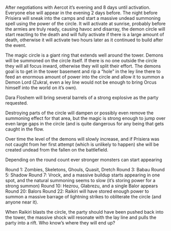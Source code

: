After negotiations with Aercot it’s evening and 8 days until activation.
Everyone else will appear in the evening 2 days before.
The night before Prisiera will sneak into the camps and start a massive undead summoning spell using the power of the circle. It will activate at sunrise, probably before the armies are truly ready, causing havoc and disarray, the demon circle will start reacting to the death and will fully activate if there is a large amount of death, otherwise it will activate two hours later as it continued to build after the event.


The magic circle is a giant ring that extends well around the tower. Demons will be summoned on the circle itself. If there is no one outside the circle they will all focus inward, otherwise they will split their effort. The demons goal is to get in the tower basement and rip a “hole” in the ley line there to feed an enormous amount of power into the circle and allow it to summon a Demon Lord (Zukral, even a ley line would not be enough to bring Orcus himself into the world on it’s own).

Dara Floshem will bring several barrels of a strong explosive as the party requested.

Destroying parts of the circle will dampen or possibly even remove the summoning effect for that area, but the magic is strong enough to jump over even large gaps in the circle (and is quite dangerous for any being that gets caught in the flow.


Over time the level of the demons will slowly increase, and if Prisiera was not caught from her first attempt (which is unlikely to happen) she will be created undead from the fallen on the battlefield.

Depending on the round count ever stronger monsters can start appearing

Round 1: Zombies, Skeletons, Ghouls, Quasit, Dretch
Round 3: Babau
Round 5: Shadow
Round 7: Vrock, and a massive buildup starts appearing in one spot, and the natural summoning seems to slow (it’s storing power for a strong summon)
Round 10: Hezrou, Glabrezu, and a single Balor appears
Round 20: Balors
Round 22: Raikiri will have stored enough power to summon a massive barrage of lightning strikes to obliterate the circle (and anyone near it).

When Raikiri blasts the circle, the party should have been pushed back into the tower, the massive shock will resonate with the lay line and pulls the party into a rift. Who know’s where they will end up?
